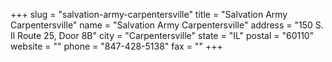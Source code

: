 +++
slug = "salvation-army-carpentersville"
title = "Salvation Army Carpentersville"
name = "Salvation Army Carpentersville"
address = "150 S. Il Route 25, Door 8B"
city = "Carpentersville"
state = "IL"
postal = "60110"
website = ""
phone = "847-428-5138"
fax = ""
+++
